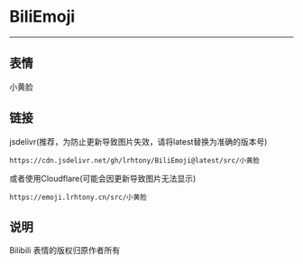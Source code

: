 # BiliEmoji
---
## 表情
小黄脸
## 链接
jsdelivr(推荐，为防止更新导致图片失效，请将latest替换为准确的版本号)
```
https://cdn.jsdelivr.net/gh/lrhtony/BiliEmoji@latest/src/小黄脸
```
或者使用Cloudflare(可能会因更新导致图片无法显示)
```
https://emoji.lrhtony.cn/src/小黄脸
```
## 说明
Bilibili 表情的版权归原作者所有
